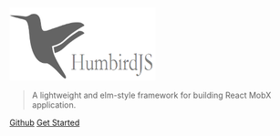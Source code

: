 <img width="256" height="128" alt="logo" src="https://raw.githubusercontent.com/humbirdjs/humbird/gh-pages/humbirdjs.png" />

> A lightweight and elm-style framework for building React MobX application.

[Github](https://github.com/humbirdjs/humbird)
[Get Started](/?id=humbird)
